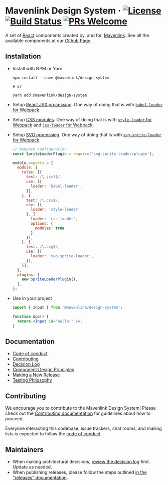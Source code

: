 # Mavenlink Design System &middot; [![License](https://img.shields.io/badge/license-MIT-blue.svg)](https://github.com/mavenlink/design-system/blob/master/LICENSE) [![Build Status](https://circleci.com/gh/mavenlink/design-system.svg?style=svg)](https://circleci.com/gh/mavenlink/design-system) [![PRs Welcome](https://img.shields.io/badge/PRs-welcome-brightgreen.svg)](https://github.com/mavenlink/design-system/blob/master/CONTRIBUTING.md)

A set of [React](https://reactjs.org/) components created by, and for, [Mavenlink](https://www.mavenlink.com/). See all the available components at our [Github Page](https://mavenlink.github.io/design-system/master).

## Installation

- Install with NPM or Yarn

  ```
  npm install --save @mavenlink/design-system

  # or

  yarn add @mavenlink/design-system
  ```

- Setup [React JSX processing](https://reactjs.org/docs/jsx-in-depth.html). One way of doing that is with [`babel-loader` for Webpack](https://webpack.js.org/loaders/babel-loader/).
- Setup [CSS modules](https://github.com/css-modules/css-modules). One way of doing that is with [`style-loader` for Webpack](https://github.com/webpack-contrib/style-loader) and [`css-loader` for Webpack](https://github.com/webpack-contrib/css-loader).
- Setup [SVG processing](https://svgontheweb.com/#spriting). One way of doing that is with [`svg-sprite-loader` for Webpack](https://github.com/kisenka/svg-sprite-loader).

  ```js
  // Webpack configuration
  const SpriteLoaderPlugin = require('svg-sprite-loader/plugin');

  module.exports = {
    module: {
      rules: [{
        test: /\.jsx?$/,
        use: [{
          loader: 'babel-loader',
        }],
      }, {
        test: /\.css$/,
        use: [{
          loader: 'style-loader'
        }, {
          loader: 'css-loader',
          options: {
            modules: true
          },
        }],
      }, {
        test: /\.svg$/,
        use: [{
          loader: 'svg-sprite-loader',
        }],
      }],
    },
    plugins: [
      new SpriteLoaderPlugin(),
    ],
  };
  ```

- Use in your project

  ```jsx
  import { Input } from '@mavenlink/design-system';

  function App() {
    return <Input id="hello!" />;
  }
  ```

## Documentation

- [Code of conduct](./docs/code_of_conduct.md)
- [Contributing](./docs/contributing.md)
- [Decision Log](./docs/decisions.md)
- [Component Design Principles](./docs/principles.md)
- [Making a New Release](./docs/releases.md)
- [Testing Philosophy](./docs/testing.md)

## Contributing

We encourage you to contribute to the Mavenlink Design System! Please check out the [Contributing documentation](./docs/contributing.md) for guidelines about how to proceed.

Everyone interacting this codebase, issue trackers, chat rooms, and mailing lists is expected to follow the [code of conduct](./docs/code_of_conduct.md).

## Maintainers

- When making architectural decisions, [review the decision log](./docs/decisions.md) first. Update as needed.
- When publishing releases, please follow the steps outlined [in the "releases" documentation](./docs/releases.md).
